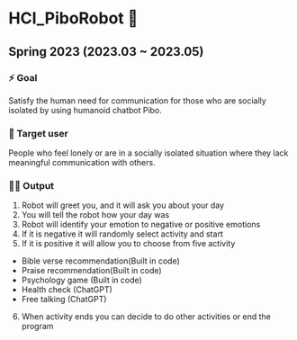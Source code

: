 # HCI_PiboRobot 🤖

## Spring 2023 (2023.03 ~ 2023.05)
###
### ⚡️ Goal 
Satisfy the human need for communication for those who are socially isolated by using humanoid chatbot Pibo.
### 👤 Target user 
People who feel lonely or are in a socially isolated situation where they lack meaningful communication with others.

### 🤛🏻 Output 
1. Robot will greet you, and it will ask you about your day
2. You will tell the robot how your day was
3. Robot will identify your emotion to negative or positive emotions 
4. If it is negative it will randomly select activity and start
5. If it is positive it will allow you to choose from five activity
  + Bible verse recommendation(Built in code)
  + Praise recommendation(Built in code)
  + Psychology game (Built in code) 
  + Health check (ChatGPT)
  + Free talking (ChatGPT)
6. When activity ends you can decide to do other activities or end the program
